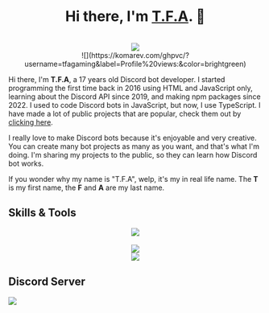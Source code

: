 <h1 align="center">Hi there, I'm <strong><a href="https://tfagaming.github.io">T.F.A</a></strong>. 👋</h1>
<p align="center">
  <br>
  <img src="https://lanyard.cnrad.dev/api/849413565487382578">
  <br>
  ![](https://komarev.com/ghpvc/?username=tfagaming&label=Profile%20views:&color=brightgreen)
</p>

Hi there, I'm **T.F.A**, a 17 years old Discord bot developer. I started programming the first time back in 2016 using HTML and JavaScript only, learning about the Discord API since 2019, and making npm packages since 2022. I used to code Discord bots in JavaScript, but now, I use TypeScript. I have made a lot of public projects that are popular, check them out by [clicking here](https://github.com/TFAGaming?tab=repositories).

I really love to make Discord bots because it's enjoyable and very creative. You can create many bot projects as many as you want, and that's what I'm doing. I'm sharing my projects to the public, so they can learn how Discord bot works.

If you wonder why my name is "T.F.A", welp, it's my in real life name. The **T** is my first name, the **F** and **A** are my last name.

## Skills & Tools

<p align="center">
    <img src="https://skillicons.dev/icons?i=js,ts,c,cpp,py,bash,html,css,cassandra,mongodb,mysql,vscode,nodejs,git,github,stackoverflow,arduino&theme=dark">
    <br>
    <br>
    <img src="https://github-readme-stats.vercel.app/api?username=tfagaming&show_icons=true&hide=contribs,prs&cache_seconds=86400&theme=gotham">
    <br>
    <img src="https://github-readme-stats.vercel.app/api/top-langs/?username=tfagaming&layout=compact&hide_title=1&card_width=300&theme=gotham">
</p>

## Discord Server
<div>
  <a href="https://discord.gg/E6VFACWu5V">
     <img src="https://discord.com/api/guilds/918611797194465280/widget.png?style=banner3">
  </a>
</div>
